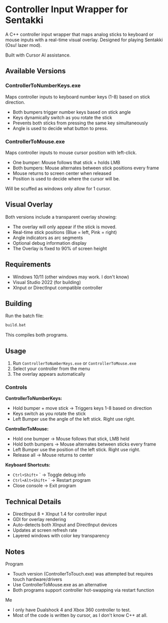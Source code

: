 # Controller Input Wrapper for Sentakki

A C++ controller input wrapper that maps analog sticks to keyboard or mouse inputs with a real-time visual overlay. Designed for playing Sentakki (Osu! lazer mod).

Built with Cursor AI assistance.

## Available Versions

### ControllerToNumberKeys.exe
Maps controller inputs to keyboard number keys (1-8) based on stick direction.

- Both bumpers trigger number keys based on stick angle
- Keys dynamically switch as you rotate the stick
- Prevents both sticks from pressing the same key simultaneously
- Angle is used to decide what button to press.

### ControllerToMouse.exe  
Maps controller inputs to mouse cursor position with left-click.

- One bumper: Mouse follows that stick + holds LMB
- Both bumpers: Mouse alternates between stick positions every frame
- Mouse returns to screen center when released
- Position is used to decide where the cursor will be.

Will be scuffed as windows only allow for 1 cursor.

## Visual Overlay

Both versions include a transparent overlay showing:

- The overlay will only appear if the stick is moved.
- Real-time stick positions (Blue = left, Pink = right)
- Angle indicators as arc segments
- Optional debug information display
- The Overlay is fixed to 90% of screen height

## Requirements

- Windows 10/11 (other windows may work. I don't know)
- Visual Studio 2022 (for building)
- XInput or DirectInput compatible controller

## Building

Run the batch file:
```bash
build.bat
```

This compiles both programs.

## Usage

1. Run `ControllerToNumberKeys.exe` or `ControllerToMouse.exe`
2. Select your controller from the menu
3. The overlay appears automatically

### Controls

**ControllerToNumberKeys:**
- Hold bumper + move stick → Triggers keys 1-8 based on direction
- Keys switch as you rotate the stick
- Left Bumper use the angle of the left stick. Right use right.

**ControllerToMouse:**
- Hold one bumper → Mouse follows that stick, LMB held
- Hold both bumpers → Mouse alternates between sticks every frame
- Left Bumper use the position of the left stick. Right use right.
- Release all → Mouse returns to center

**Keyboard Shortcuts:**
- `Ctrl+Shift+` ` → Toggle debug info
- `Ctrl+Alt+Shift+` ` → Restart program
- Close console → Exit program


## Technical Details

- DirectInput 8 + XInput 1.4 for controller input
- GDI for overlay rendering
- Auto-detects both XInput and DirectInput devices
- Updates at screen refresh rate
- Layered windows with color key transparency

## Notes

Program
- Touch version (ControllerToTouch.exe) was attempted but requires touch hardware/drivers
- Use ControllerToMouse.exe as an alternative
- Both programs support controller hot-swapping via restart function

Me
- I only have Dualshock 4 and Xbox 360 controller to test.
- Most of the code is written by cursor, as I don't know C++ at all.